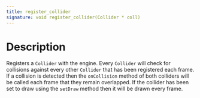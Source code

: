 ```yaml
---
title: register_collider
signature: void register_collider(Collider * coll)
---
```


# Description
Registers a `Collider` with the engine. Every `Collider` will check for collisions against every other `Collider` that has been registered each frame. If a collision is detected then the `onCollision` method of both colliders will be called each frame that they remain overlapped. If the collider has been set to draw using the `setDraw` method then it will be drawn every frame.
